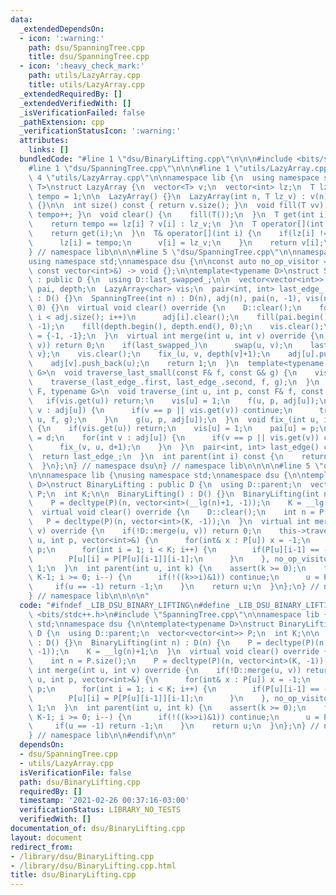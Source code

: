 ```yaml
---
data:
  _extendedDependsOn:
  - icon: ':warning:'
    path: dsu/SpanningTree.cpp
    title: dsu/SpanningTree.cpp
  - icon: ':heavy_check_mark:'
    path: utils/LazyArray.cpp
    title: utils/LazyArray.cpp
  _extendedRequiredBy: []
  _extendedVerifiedWith: []
  _isVerificationFailed: false
  _pathExtension: cpp
  _verificationStatusIcon: ':warning:'
  attributes:
    links: []
  bundledCode: "#line 1 \"dsu/BinaryLifting.cpp\"\n\n\n#include <bits/stdc++.h>\n\
    #line 1 \"dsu/SpanningTree.cpp\"\n\n\n#line 1 \"utils/LazyArray.cpp\"\n\n\n#line\
    \ 4 \"utils/LazyArray.cpp\"\n\nnamespace lib {\n  using namespace std;\ntemplate<typename\
    \ T>\nstruct LazyArray {\n  vector<T> v;\n  vector<int> lz;\n  T lz_v;\n  int\
    \ tempo = 1;\n\n  LazyArray() {}\n  LazyArray(int n, T lz_v) : v(n), lz(n), lz_v(lz_v)\
    \ {}\n\n  int size() const { return v.size(); }\n  void fill(T vv) { lz_v = vv,\
    \ tempo++; }\n  void clear() {\n    fill(T());\n  }\n  T get(int i) const {\n\
    \    return tempo == lz[i] ? v[i] : lz_v;\n  }\n  T operator[](int i) const {\n\
    \    return get(i);\n  }\n  T& operator[](int i) {\n    if(lz[i] != tempo) {\n\
    \      lz[i] = tempo;\n      v[i] = lz_v;\n    }\n    return v[i];\n  }\n};\n\
    } // namespace lib\n\n\n#line 5 \"dsu/SpanningTree.cpp\"\n\nnamespace lib {\n\
    using namespace std;\nnamespace dsu {\n\nconst auto no_op_visitor = [](int, int,\
    \ const vector<int>&) -> void {};\n\ntemplate<typename D>\nstruct SpanningTree\
    \ : public D {\n  using D::last_swapped_;\n\n  vector<vector<int>> adj;\n  vector<int>\
    \ pai, depth;\n  LazyArray<char> vis;\n  pair<int, int> last_edge_;\n\n  SpanningTree()\
    \ : D() {}\n  SpanningTree(int n) : D(n), adj(n), pai(n, -1), vis(n, 0), depth(n,\
    \ 0) {}\n  virtual void clear() override {\n    D::clear();\n    for(int i = 0;\
    \ i < adj.size(); i++)\n      adj[i].clear();\n    fill(pai.begin(), pai.end(),\
    \ -1);\n    fill(depth.begin(), depth.end(), 0);\n    vis.clear();\n    last_edge_\
    \ = {-1, -1};\n  }\n  virtual int merge(int u, int v) override {\n    if(!D::merge(u,\
    \ v)) return 0;\n    if(last_swapped_)\n      swap(u, v);\n    last_edge_ = {u,\
    \ v};\n    vis.clear();\n    fix_(u, v, depth[v]+1);\n    adj[u].push_back(v);\n\
    \    adj[v].push_back(u);\n    return 1;\n  }\n  template<typename F, typename\
    \ G>\n  void traverse_last_small(const F& f, const G& g) {\n    vis.clear();\n\
    \    traverse_(last_edge_.first, last_edge_.second, f, g);\n  }\n  template<typename\
    \ F, typename G>\n  void traverse_(int u, int p, const F& f, const G& g) {\n \
    \   if(vis.get(u)) return;\n    vis[u] = 1;\n    f(u, p, adj[u]);\n    for(int\
    \ v : adj[u]) {\n      if(v == p || vis.get(v)) continue;\n      traverse_(v,\
    \ u, f, g);\n    }\n    g(u, p, adj[u]);\n  }\n  void fix_(int u, int p, int d)\
    \ {\n    if(vis.get(u)) return;\n    vis[u] = 1;\n    pai[u] = p;\n    depth[u]\
    \ = d;\n    for(int v : adj[u]) {\n      if(v == p || vis.get(v)) continue;\n\
    \      fix_(v, u, d+1);\n    }\n  }\n  pair<int, int> last_edge() const {\n  \
    \  return last_edge_;\n  }\n  int parent(int i) const {\n    return pai[i];\n\
    \  }\n};\n} // namespace dsu\n} // namespace lib\n\n\n\n#line 5 \"dsu/BinaryLifting.cpp\"\
    \n\nnamespace lib {\nusing namespace std;\nnamespace dsu {\n\ntemplate<typename\
    \ D>\nstruct BinaryLifting : public D {\n  using D::parent;\n  vector<vector<int>>\
    \ P;\n  int K;\n\n  BinaryLifting() : D() {}\n  BinaryLifting(int n) : D(n) {\n\
    \    P = decltype(P)(n, vector<int>(__lg(n)+1, -1));\n    K = __lg(n)+1;\n  }\n\
    \  virtual void clear() override {\n    D::clear();\n    int n = P.size();\n \
    \   P = decltype(P)(n, vector<int>(K, -1));\n  }\n  virtual int merge(int u, int\
    \ v) override {\n    if(!D::merge(u, v)) return 0;\n    this->traverse_last_small([this](int\
    \ u, int p, vector<int>&) {\n      for(int& x : P[u]) x = -1;\n      P[u][0] =\
    \ p;\n      for(int i = 1; i < K; i++) {\n        if(P[u][i-1] == -1) break;\n\
    \        P[u][i] = P[P[u][i-1]][i-1];\n      }\n    }, no_op_visitor);\n    return\
    \ 1;\n  }\n  int parent(int u, int k) {\n    assert(k >= 0);\n    for(int i =\
    \ K-1; i >= 0; i--) {\n      if(!((k>>i)&1)) continue;\n      u = P[u][i];\n \
    \     if(u == -1) return -1;\n    }\n    return u;\n  }\n};\n} // namespace dsu\n\
    } // namespace lib\n\n\n\n"
  code: "#ifndef _LIB_DSU_BINARY_LIFTING\n#define _LIB_DSU_BINARY_LIFTING\n#include\
    \ <bits/stdc++.h>\n#include \"SpanningTree.cpp\"\n\nnamespace lib {\nusing namespace\
    \ std;\nnamespace dsu {\n\ntemplate<typename D>\nstruct BinaryLifting : public\
    \ D {\n  using D::parent;\n  vector<vector<int>> P;\n  int K;\n\n  BinaryLifting()\
    \ : D() {}\n  BinaryLifting(int n) : D(n) {\n    P = decltype(P)(n, vector<int>(__lg(n)+1,\
    \ -1));\n    K = __lg(n)+1;\n  }\n  virtual void clear() override {\n    D::clear();\n\
    \    int n = P.size();\n    P = decltype(P)(n, vector<int>(K, -1));\n  }\n  virtual\
    \ int merge(int u, int v) override {\n    if(!D::merge(u, v)) return 0;\n    this->traverse_last_small([this](int\
    \ u, int p, vector<int>&) {\n      for(int& x : P[u]) x = -1;\n      P[u][0] =\
    \ p;\n      for(int i = 1; i < K; i++) {\n        if(P[u][i-1] == -1) break;\n\
    \        P[u][i] = P[P[u][i-1]][i-1];\n      }\n    }, no_op_visitor);\n    return\
    \ 1;\n  }\n  int parent(int u, int k) {\n    assert(k >= 0);\n    for(int i =\
    \ K-1; i >= 0; i--) {\n      if(!((k>>i)&1)) continue;\n      u = P[u][i];\n \
    \     if(u == -1) return -1;\n    }\n    return u;\n  }\n};\n} // namespace dsu\n\
    } // namespace lib\n\n#endif\n\n"
  dependsOn:
  - dsu/SpanningTree.cpp
  - utils/LazyArray.cpp
  isVerificationFile: false
  path: dsu/BinaryLifting.cpp
  requiredBy: []
  timestamp: '2021-02-26 00:37:16-03:00'
  verificationStatus: LIBRARY_NO_TESTS
  verifiedWith: []
documentation_of: dsu/BinaryLifting.cpp
layout: document
redirect_from:
- /library/dsu/BinaryLifting.cpp
- /library/dsu/BinaryLifting.cpp.html
title: dsu/BinaryLifting.cpp
---
```


